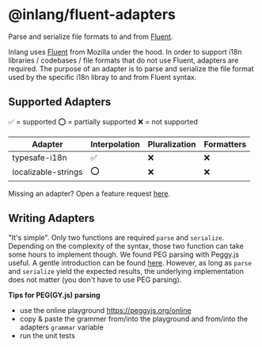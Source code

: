 # @inlang/fluent-adapters

Parse and serialize file formats to and from [Fluent](https://projectfluent.org/).

Inlang uses [Fluent](https://projectfluent.org/) from Mozilla under the hood. In order to support i18n libraries / codebases / file formats that do not use Fluent, adapters are required. The purpose of an adapter is to parse and serialize the file format used by
the specific i18n libray to and from Fluent syntax.

## Supported Adapters

✅ = supported
⭕ = partially supported
❌ = not supported

| Adapter             | Interpolation | Pluralization | Formatters |
| ------------------- | ------------- | ------------- | ---------- |
| typesafe-i18n       | ✅            | ❌            | ❌         |
| localizable-strings | ⭕            | ❌            | ❌         |

Missing an adapter? Open a feature request [here](https://github.com/inlang/inlang/discussions/categories/feature-requests).

## Writing Adapters

"It's simple". Only two functions are required `parse` and `serialize`. Depending on the complexity of the syntax, those two function can take some hours to implement though. We found PEG parsing with Peggy.js useful. A gentle introduction can be found [here](https://coderwall.com/p/316gba/beginning-parsers-with-peg-js). However, as long as `parse` and `serialize` yield the expected results, the underlying implementation does not matter (you don't have to use PEG parsing).

**Tips for PEG(GY.js) parsing**

- use the online playground https://peggyjs.org/online
- copy & paste the grammer from/into the playground and from/into the adapters `grammar` variable
- run the unit tests
